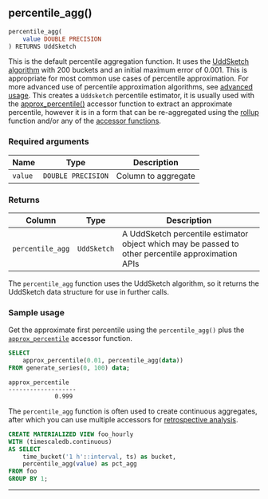 ## percentile_agg()

```sql
percentile_agg(
    value DOUBLE PRECISION
) RETURNS UddSketch
```

This is the default percentile aggregation function. It uses the [UddSketch
algorithm](/hyperfunctions/percentile-approximation/aggregation-methods/uddsketch/)
with 200 buckets and an initial maximum error of 0.001. This is appropriate for
most common use cases of percentile approximation. For more advanced use of
percentile approximation algorithms,
see [advanced usage](/hyperfunctions/percentile-approximation/percentile-aggregation-methods/).
This creates a `Uddsketch` percentile estimator, it is usually used with the [approx_percentile()](/hyperfunctions/percentile-approximation/approx_percentile/) accessor
function to extract an approximate percentile, however it is in a form that can
be re-aggregated using the [rollup](/hyperfunctions/percentile-approximation/rollup-percentile/) function and/or any of the  [accessor functions](/hyperfunctions/percentile-approximation/#accessor-functions).

### Required arguments

|Name|Type|Description|
|---|---|---|
|`value`|`DOUBLE PRECISION`|Column to aggregate|

### Returns

|Column|Type|Description|
|---|---|---|
|`percentile_agg`|`UddSketch`|A UddSketch percentile estimator object which may be passed to other percentile approximation APIs|

The `percentile_agg` function uses the UddSketch algorithm, so it returns the
UddSketch data structure for use in further calls.

### Sample usage
Get the approximate first percentile using the `percentile_agg()` plus the [`approx_percentile`](/hyperfunctions/percentile-approximation/approx_percentile/) accessor function.

```SQL
SELECT
    approx_percentile(0.01, percentile_agg(data))
FROM generate_series(0, 100) data;
```
```output
approx_percentile
-------------------
             0.999
```

The `percentile_agg` function is often used to create continuous aggregates, after which you can use
multiple accessors
for [retrospective analysis](https://github.com/timescale/timescale-analytics/blob/main/docs/two-step_aggregation.md#retrospective-analysis-over-downsampled-data).

```SQL
CREATE MATERIALIZED VIEW foo_hourly
WITH (timescaledb.continuous)
AS SELECT
    time_bucket('1 h'::interval, ts) as bucket,
    percentile_agg(value) as pct_agg
FROM foo
GROUP BY 1;
```
---
